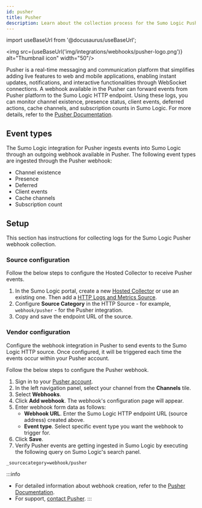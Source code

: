 ```yaml
---
id: pusher
title: Pusher
description: Learn about the collection process for the Sumo Logic Pusher integration.
---
```


import useBaseUrl from '@docusaurus/useBaseUrl';

<img src={useBaseUrl('img/integrations/webhooks/pusher-logo.png')} alt="Thumbnail icon" width="50"/>

Pusher is a real-time messaging and communication platform that simplifies adding live features to web and mobile applications, enabling instant updates, notifications, and interactive functionalities through WebSocket connections. A webhook available in the Pusher can forward events from Pusher platform to the Sumo Logic HTTP endpoint. Using these logs, you can monitor channel existence, presence status, client events, deferred actions, cache channels, and subscription counts in Sumo Logic. For more details, refer to the [Pusher Documentation](https://pusher.com/docs/).

## Event types

The Sumo Logic integration for Pusher ingests events into Sumo Logic through an outgoing webhook available in Pusher. The following event types are ingested through the Pusher webhook:
- Channel existence
- Presence
- Deferred
- Client events
- Cache channels
- Subscription count

## Setup

This section has instructions for collecting logs for the Sumo Logic Pusher webhook collection.

### Source configuration

Follow the below steps to configure the Hosted Collector to receive Pusher events.

1. In the Sumo Logic portal, create a new [Hosted Collector](/docs/send-data/hosted-collectors/configure-hosted-collector/) or use an existing one. Then add a [HTTP Logs and Metrics Source](/docs/send-data/hosted-collectors/http-source/logs-metrics/#configure-an-httplogs-and-metrics-source).
2. Configure **Source Category** in the HTTP Source - for example, `webhook/pusher` - for the Pusher integration.
3. Copy and save the endpoint URL of the source.

### Vendor configuration

Configure the webhook integration in Pusher to send events to the Sumo Logic HTTP source. Once configured, it will be triggered each time the events occur within your Pusher account.

Follow the below steps to configure the Pusher webhook.

1. Sign in to your [Pusher account](https://dashboard.pusher.com/accounts/sign_in).
2. In the left navigation panel, select your channel from the **Channels** tile.
3. Select **Webhooks**.
4. Click **Add webhook**. The webhook's configuration page will appear.
5. Enter webhook form data as follows:
    - **Webhook URL**. Enter the Sumo Logic HTTP endpoint URL (source address) created above.
    - **Event type**. Select specific event type you want the webhook to trigger for.
6. Click **Save**.
7. Verify Pusher events are getting ingested in Sumo Logic by executing the following query on Sumo Logic's search panel.
  ```
  _sourcecategory=webhook/pusher
  ```

:::info
- For detailed information about webhook creation, refer to the [Pusher Documentation](https://pusher.com/docs/channels/server_api/webhooks/).
- For support, [contact Pusher](https://support.pusher.com/hc/en-us).
:::
